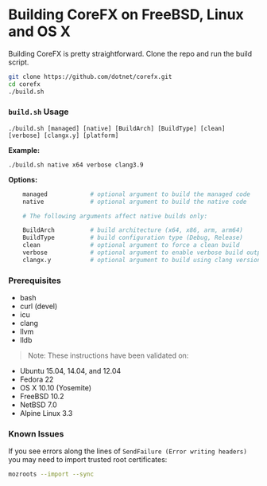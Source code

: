 Building CoreFX on FreeBSD, Linux and OS X
==========================================

Building CoreFX is pretty straightforward. Clone the repo and run the build script.

```bash
git clone https://github.com/dotnet/corefx.git
cd corefx
./build.sh
```

### `build.sh` Usage
 `./build.sh [managed] [native] [BuildArch] [BuildType] [clean] [verbose] [clangx.y] [platform]`

**Example:**

`./build.sh native x64 verbose clang3.9`

**Options:**

```bash
    managed            # optional argument to build the managed code
    native             # optional argument to build the native code

    # The following arguments affect native builds only:

    BuildArch          # build architecture (x64, x86, arm, arm64)
    BuildType          # build configuration type (Debug, Release)
    clean              # optional argument to force a clean build
    verbose            # optional argument to enable verbose build output
    clangx.y           # optional argument to build using clang version x.y
```

### Prerequisites

* bash
* curl (devel)
* icu
* clang
* llvm
* lldb

> Note: These instructions have been validated on:
* Ubuntu 15.04, 14.04, and 12.04
* Fedora 22
* OS X 10.10 (Yosemite)
* FreeBSD 10.2
* NetBSD 7.0
* Alpine Linux 3.3

### Known Issues
If you see errors along the lines of `SendFailure (Error writing headers)` you may need to import trusted root certificates:

```sh
mozroots --import --sync
```
